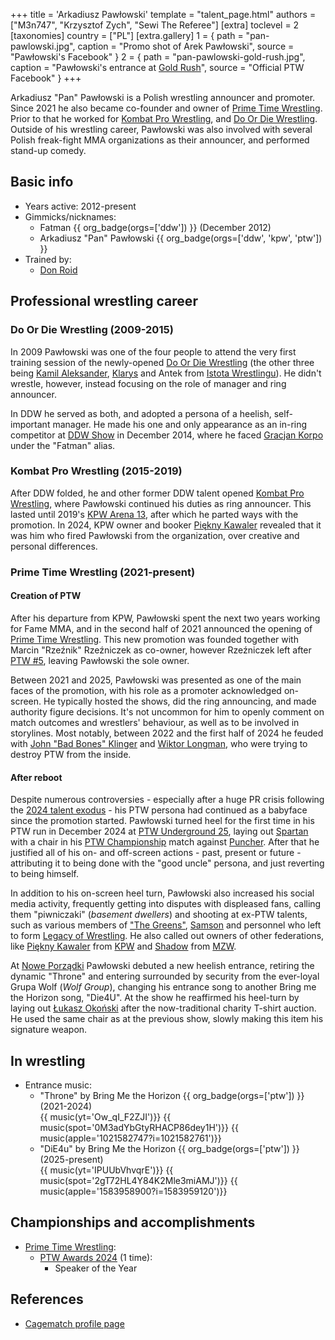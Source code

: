 +++
title = 'Arkadiusz Pawłowski'
template = "talent_page.html"
authors = ["M3n747", "Krzysztof Zych", "Sewi The Referee"]
[extra]
toclevel = 2
[taxonomies]
country = ["PL"]
[extra.gallery]
1 = { path = "pan-pawlowski.jpg", caption = "Promo shot of Arek Pawłowski", source = "Pawłowski's Facebook" }
2 = { path = "pan-pawlowski-gold-rush.jpg", caption = "Pawłowski's entrance at [Gold Rush](@/e/ptw/2024-02-03-ptw-5-gold-rush.md)", source = "Official PTW Facebook" }
+++

Arkadiusz "Pan" Pawłowski is a Polish wrestling announcer and promoter. Since 2021 he also became co-founder and owner of [Prime Time Wrestling](@/o/ptw.md). Prior to that he worked for [Kombat Pro Wrestling](@/o/kpw.md), and [Do Or Die Wrestling](@/o/ddw.md). Outside of his wrestling career, Pawłowski was also involved with several Polish freak-fight MMA organizations as their announcer, and performed stand-up comedy.

## Basic info

* Years active: 2012-present
* Gimmicks/nicknames:
  - Fatman {{ org_badge(orgs=['ddw']) }} (December 2012)
  - Arkadiusz "Pan" Pawłowski {{ org_badge(orgs=['ddw', 'kpw', 'ptw']) }}
* Trained by:
  - [Don Roid](@/w/don-roid.md)

## Professional wrestling career

### Do Or Die Wrestling (2009-2015)

In 2009 Pawłowski was one of the four people to attend the very first training session of the newly-opened [Do Or Die Wrestling](@/o/ddw.md) (the other three being [Kamil Aleksander](@/w/kamil-aleksander.md), [Klarys](@/w/klarys.md) and Antek from [Istota Wrestlingu][yt-iw]).
He didn't wrestle, however, instead focusing on the role of manager and ring announcer.

In DDW he served as both, and adopted a persona of a heelish, self-important manager. He made his one and only appearance as an in-ring competitor at [DDW Show](@/e/ddw/2014-12-13-ddw-12.md) in December 2014, where he faced [Gracjan Korpo](@/w/gracjan-korpo.md) under the "Fatman" alias.

### Kombat Pro Wrestling (2015-2019)

After DDW folded, he and other former DDW talent opened [Kombat Pro Wrestling](@/o/kpw.md), where Pawłowski continued his duties as ring announcer.
This lasted until 2019's [KPW Arena 13](@/e/kpw/2019-04-05-kpw-arena-13.md), after which he parted ways with the promotion. In 2024, KPW owner and booker [Piękny Kawaler](@/w/piekny-kawaler.md) revealed that it was him who fired Pawłowski from the organization, over creative and personal differences.

### Prime Time Wrestling (2021-present)

#### Creation of PTW

After his departure from KPW, Pawłowski spent the next two years working for Fame MMA, and in the second half of 2021 announced the opening of [Prime Time Wrestling](@/o/ptw.md).
This new promotion was founded together with Marcin "Rzeźnik" Rzeźniczek as co-owner, however Rzeźniczek left after [PTW #5](@/e/ptw/2024-02-03-ptw-5-gold-rush.md), leaving Pawłowski the sole owner.

Between 2021 and 2025, Pawłowski was presented as one of the main faces of the promotion, with his role as a promoter acknowledged on-screen. He typically hosted the shows, did the ring announcing, and made authority figure decisions. It's not uncommon for him to openly comment on match outcomes and wrestlers' behaviour, as well as to be involved in storylines. Most notably, between 2022 and the first half of 2024 he feuded with [John "Bad Bones" Klinger](@/w/bad-bones.md) and [Wiktor Longman](@/w/wiktor-longman.md), who were trying to destroy PTW from the inside.

#### After reboot

Despite numerous controversies - especially after a huge PR crisis following the [2024 talent exodus](@/a/ptw-exits.md) - his PTW persona had continued as a babyface since the promotion started. Pawłowski turned heel for the first time in his PTW run in December 2024 at [PTW Underground 25](@/e/ptw/2024-12-07-ptw-underground-25.md), laying out [Spartan](@/w/spartan.md) with a chair in his [PTW Championship](@/c/ptw-championship.md) match against [Puncher](@/w/puncher.md). After that he justified all of his on- and off-screen actions - past, present or future - attributing it to being done with the "good uncle" persona, and just reverting to being himself.

In addition to his on-screen heel turn, Pawłowski also increased his social media activity, frequently getting into disputes with displeased fans, calling them "piwniczaki" (_basement dwellers_) and shooting at ex-PTW talents, such as various members of ["The Greens"](@/a/the-greens.md), [Samson](@/w/samson.md) and personnel who left to form [Legacy of Wrestling](@/o/low.md). He also called out owners of other federations, like [Piękny Kawaler](@/w/piekny-kawaler.md) from [KPW](@/o/kpw.md) and [Shadow](@/w/shadow.md) from [MZW](@/o/mzw.md).

At [Nowe Porządki](@/e/ptw/2025-01-11-ptw-nowe-porzadki.md) Pawłowski debuted a new heelish entrance, retiring the dynamic "Throne" and entering surrounded by security from the ever-loyal Grupa Wolf (_Wolf Group_), changing his entrance song to another Bring me the Horizon song, "Die4U". At the show he reaffirmed his heel-turn by laying out [Łukasz Okoński](@/w/lukasz-okonski.md) after the now-traditional charity T-shirt auction. He used the same chair as at the previous show, slowly making this item his signature weapon.

## In wrestling

* Entrance music:
  - "Throne" by Bring Me the Horizon
 {{ org_badge(orgs=['ptw']) }} (2021-2024) <br>
 {{ music(yt='Ow_qI_F2ZJI')}}
 {{ music(spot='0M3adYbGtyRHACP86dey1H')}}
 {{ music(apple='1021582747?i=1021582761')}}
  - "DiE4u" by Bring Me the Horizon
 {{ org_badge(orgs=['ptw']) }} (2025-present) <br>
 {{ music(yt='IPUUbVhvqrE')}}
 {{ music(spot='2gT72HL4Y84K2Mle3miAMJ')}}
 {{ music(apple='1583958900?i=1583959120')}}  

## Championships and accomplishments

* [Prime Time Wrestling](@/o/ptw.md):
  - [PTW Awards 2024](@/a/ptw-awards-2024.md) (1 time):
    * Speaker of the Year

## References

* [Cagematch profile page](https://www.cagematch.net/?id=2&nr=6523)

[yt-iw]:https://www.youtube.com/@IstotaWrestlingu
